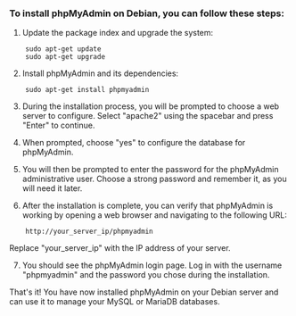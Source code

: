 ### To install phpMyAdmin on Debian, you can follow these steps:

1. Update the package index and upgrade the system:
~~~
    sudo apt-get update
    sudo apt-get upgrade

~~~ 

2. Install phpMyAdmin and its dependencies:
~~~
    sudo apt-get install phpmyadmin

~~~

3. During the installation process, you will be prompted to choose a web server to configure. Select "apache2" using the spacebar and press "Enter" to continue.

4. When prompted, choose "yes" to configure the database for phpMyAdmin.

5. You will then be prompted to enter the password for the phpMyAdmin administrative user. Choose a strong password and remember it, as you will need it later.

6. After the installation is complete, you can verify that phpMyAdmin is working by opening a web browser and navigating to the following URL:
~~~
    http://your_server_ip/phpmyadmin

~~~
Replace "your_server_ip" with the IP address of your server.

7. You should see the phpMyAdmin login page. Log in with the username "phpmyadmin" and the password you chose during the installation.

That's it! You have now installed phpMyAdmin on your Debian server and can use it to manage your MySQL or MariaDB databases.